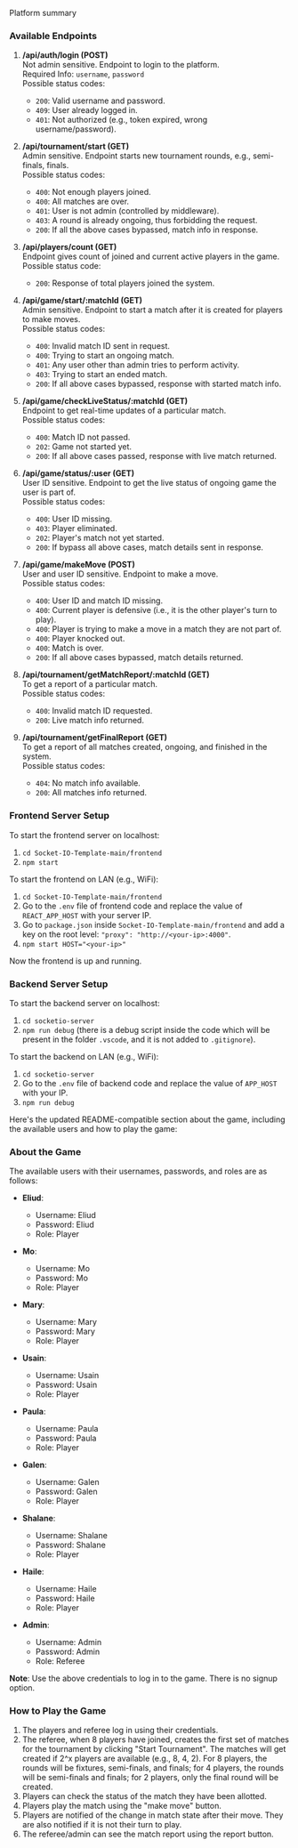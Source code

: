 Platform summary

### Available Endpoints

1. **/api/auth/login (POST)**  
   Not admin sensitive. Endpoint to login to the platform.  
   Required Info: `username`, `password`  
   Possible status codes:  
   - `200`: Valid username and password.
   - `409`: User already logged in.
   - `401`: Not authorized (e.g., token expired, wrong username/password).

2. **/api/tournament/start (GET)**  
   Admin sensitive. Endpoint starts new tournament rounds, e.g., semi-finals, finals.  
   Possible status codes:  
   - `400`: Not enough players joined.
   - `400`: All matches are over.
   - `401`: User is not admin (controlled by middleware).
   - `403`: A round is already ongoing, thus forbidding the request.
   - `200`: If all the above cases bypassed, match info in response.

3. **/api/players/count (GET)**  
   Endpoint gives count of joined and current active players in the game.  
   Possible status code:  
   - `200`: Response of total players joined the system.

4. **/api/game/start/:matchId (GET)**  
   Admin sensitive. Endpoint to start a match after it is created for players to make moves.  
   Possible status codes:  
   - `400`: Invalid match ID sent in request.
   - `400`: Trying to start an ongoing match.
   - `401`: Any user other than admin tries to perform activity.
   - `403`: Trying to start an ended match.
   - `200`: If all above cases bypassed, response with started match info.

5. **/api/game/checkLiveStatus/:matchId (GET)**  
   Endpoint to get real-time updates of a particular match.  
   Possible status codes:  
   - `400`: Match ID not passed.
   - `202`: Game not started yet.
   - `200`: If all above cases passed, response with live match returned.

6. **/api/game/status/:user (GET)**  
   User ID sensitive. Endpoint to get the live status of ongoing game the user is part of.  
   Possible status codes:  
   - `400`: User ID missing.
   - `403`: Player eliminated.
   - `202`: Player's match not yet started.
   - `200`: If bypass all above cases, match details sent in response.

7. **/api/game/makeMove (POST)**  
   User and user ID sensitive. Endpoint to make a move.  
   Possible status codes:  
   - `400`: User ID and match ID missing.
   - `400`: Current player is defensive (i.e., it is the other player's turn to play).
   - `400`: Player is trying to make a move in a match they are not part of.
   - `400`: Player knocked out.
   - `400`: Match is over.
   - `200`: If all above cases bypassed, match details returned.

8. **/api/tournament/getMatchReport/:matchId (GET)**  
   To get a report of a particular match.  
   Possible status codes:  
   - `400`: Invalid match ID requested.
   - `200`: Live match info returned.

9. **/api/tournament/getFinalReport (GET)**  
   To get a report of all matches created, ongoing, and finished in the system.  
   Possible status codes:  
   - `404`: No match info available.
   - `200`: All matches info returned.

### Frontend Server Setup

To start the frontend server on localhost:
1. `cd Socket-IO-Template-main/frontend`
2. `npm start`

To start the frontend on LAN (e.g., WiFi):
1. `cd Socket-IO-Template-main/frontend`
2. Go to the `.env` file of frontend code and replace the value of `REACT_APP_HOST` with your server IP.
3. Go to `package.json` inside `Socket-IO-Template-main/frontend` and add a key on the root level: `"proxy": "http://<your-ip>:4000"`.
4. `npm start HOST="<your-ip>"`

Now the frontend is up and running.

### Backend Server Setup

To start the backend server on localhost:
1. `cd socketio-server`
2. `npm run debug` (there is a debug script inside the code which will be present in the folder `.vscode`, and it is not added to `.gitignore`).

To start the backend on LAN (e.g., WiFi):
1. `cd socketio-server`
2. Go to the `.env` file of backend code and replace the value of `APP_HOST` with your IP.
3. `npm run debug`


Here's the updated README-compatible section about the game, including the available users and how to play the game:

### About the Game

The available users with their usernames, passwords, and roles are as follows:

- **Eliud**: 
  - Username: Eliud 
  - Password: Eliud 
  - Role: Player

- **Mo**: 
  - Username: Mo 
  - Password: Mo 
  - Role: Player

- **Mary**: 
  - Username: Mary 
  - Password: Mary 
  - Role: Player

- **Usain**: 
  - Username: Usain 
  - Password: Usain 
  - Role: Player

- **Paula**: 
  - Username: Paula 
  - Password: Paula 
  - Role: Player

- **Galen**: 
  - Username: Galen 
  - Password: Galen 
  - Role: Player

- **Shalane**: 
  - Username: Shalane 
  - Password: Shalane 
  - Role: Player

- **Haile**: 
  - Username: Haile 
  - Password: Haile 
  - Role: Player

- **Admin**: 
  - Username: Admin 
  - Password: Admin 
  - Role: Referee

**Note**: Use the above credentials to log in to the game. There is no signup option.

### How to Play the Game

1. The players and referee log in using their credentials.
2. The referee, when 8 players have joined, creates the first set of matches for the tournament by clicking "Start Tournament". The matches will get created if 2^x players are available (e.g., 8, 4, 2). For 8 players, the rounds will be fixtures, semi-finals, and finals; for 4 players, the rounds will be semi-finals and finals; for 2 players, only the final round will be created.
3. Players can check the status of the match they have been allotted.
4. Players play the match using the "make move" button.
5. Players are notified of the change in match state after their move. They are also notified if it is not their turn to play.
6. The referee/admin can see the match report using the report button.


